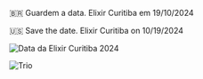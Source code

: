 🇧🇷 Guardem a data. Elixir Curitiba em 19/10/2024

🇺🇸 Save the date. Elixir Curitiba on 10/19/2024

![Data da Elixir Curitiba 2024](https://github.com/user-attachments/assets/6aada0d3-0c0b-4a7e-8095-791929551207)

![Trio](.images/logo_trio.svg)
